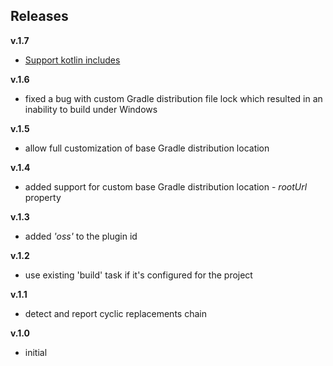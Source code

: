 ## Releases

**v.1.7**
* [Support kotlin includes](https://github.com/denis-zhdanov/custom-gradle-dist-gradle-plugin/issues/1)

**v.1.6**
* fixed a bug with custom Gradle distribution file lock which resulted in an inability to build under Windows

**v.1.5**
* allow full customization of base Gradle distribution location

**v.1.4**
* added support for custom base Gradle distribution location - *rootUrl* property

**v.1.3**
* added *'oss'* to the plugin id

**v.1.2**
* use existing 'build' task if it's configured for the project

**v.1.1**  
* detect and report cyclic replacements chain

**v.1.0**
* initial
